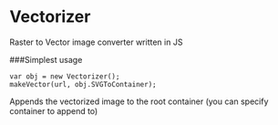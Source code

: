 # Vectorizer
Raster to Vector image converter written in JS

###Simplest usage 
```
var obj = new Vectorizer();
makeVector(url, obj.SVGToContainer);

```
Appends the vectorized image to the root container (you can specify container to append to)

